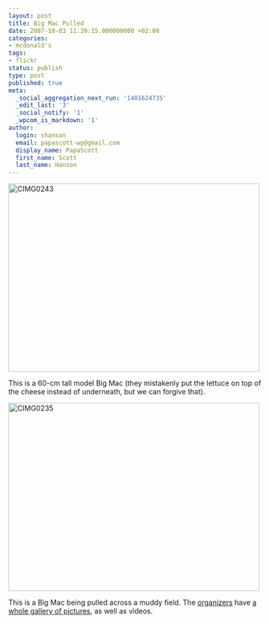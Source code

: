 ```yaml
---
layout: post
title: Big Mac Pulled
date: 2007-10-03 11:39:15.000000000 +02:00
categories:
- mcdonald's
tags:
- flickr
status: publish
type: post
published: true
meta:
  _social_aggregation_next_run: '1401624735'
  _edit_last: '3'
  _social_notify: '1'
  _wpcom_is_markdown: '1'
author:
  login: shanson
  email: papascott-wp@gmail.com
  display_name: PapaScott
  first_name: Scott
  last_name: Hanson
---
```

<p><a href="http://www.flickr.com/photos/51035717986@N01/1475418067" title="View 'CIMG0243' on Flickr.com"><img src="https://farm2.static.flickr.com/1332/1475418067_66d4167650.jpg" alt="CIMG0243" border="0" width="500" height="375" /></a></p>
<p>This is a 60-cm tall model Big Mac (they mistakenly put the lettuce on top of the cheese instead of underneath, but we can forgive that).</p>
<p><a href="http://www.flickr.com/photos/51035717986@N01/1475436731" title="View 'CIMG0235' on Flickr.com"><img src="https://farm2.static.flickr.com/1163/1475436731_5cafd62bf0.jpg" alt="CIMG0235" border="0" width="500" height="375" /></a></p>
<p>This is a Big Mac being pulled across a muddy field. The <a href="http://bigmac-pulling.de/">organizers</a> have <a href="http://www.mcc-nordheide.de/MCC-Home/mcc_foto_seiten_event/event_2007_09_30.php">a whole gallery of pictures</a>, as well as videos.</p>
